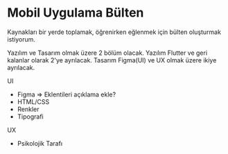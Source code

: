 # Mobil Uygulama Bülten
Kaynakları bir yerde toplamak, öğrenirken eğlenmek için bülten oluşturmak istiyorum.

Yazılım ve Tasarım olmak üzere 2 bölüm olacak.
Yazılım Flutter ve geri kalanlar olarak 2'ye ayrılacak.
Tasarım Figma(UI) ve UX olmak üzere ikiye ayrılacak.



UI
- Figma => Eklentileri açıklama ekle?
- HTML/CSS
- Renkler
- Tipografi


UX
- Psikolojik Tarafı
